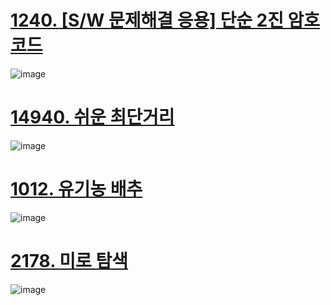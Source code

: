 # [1240. [S/W 문제해결 응용] 단순 2진 암호코드](https://swexpertacademy.com/main/code/problem/problemDetail.do?contestProbId=AV15FZuqAL4CFAYD)

![image](https://github.com/user-attachments/assets/c57a82d6-85a9-425a-8b20-648bfab76c10)

# [14940. 쉬운 최단거리](https://www.acmicpc.net/problem/14940)

![image](https://github.com/user-attachments/assets/473d39d4-a834-4818-bdfb-cb4ec0434abc)

# [1012. 유기농 배추](https://www.acmicpc.net/problem/1012)

![image](https://github.com/user-attachments/assets/d262e864-36ff-4d47-b598-a4bc96bece06)

# [2178. 미로 탐색](https://www.acmicpc.net/problem/2178)

![image](https://github.com/user-attachments/assets/4464833c-345f-4378-a1af-564c7dafd438)
